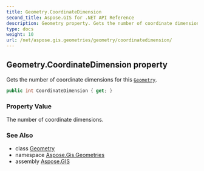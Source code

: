 ```yaml
---
title: Geometry.CoordinateDimension
second_title: Aspose.GIS for .NET API Reference
description: Geometry property. Gets the number of coordinate dimensions for this Geometry
type: docs
weight: 10
url: /net/aspose.gis.geometries/geometry/coordinatedimension/
---
```

## Geometry.CoordinateDimension property

Gets the number of coordinate dimensions for this [`Geometry`](../).

```csharp
public int CoordinateDimension { get; }
```

### Property Value

The number of coordinate dimensions.

### See Also

* class [Geometry](../)
* namespace [Aspose.Gis.Geometries](../../geometry/)
* assembly [Aspose.GIS](../../../)


